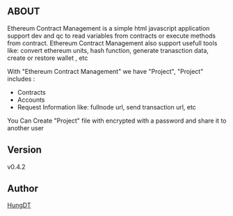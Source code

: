 ## ABOUT

Ethereum Contract Management is a simple html javascript application support dev and qc to read variables from contracts or execute methods from contract. Ethereum Contract Management also support usefull tools like: convert ethereum units, hash function, generate tranasction data, create or restore wallet , etc

With "Ethereum Contract Management" we have "Project", "Project" includes :

  * Contracts
  * Accounts
  * Request Information like: fullnode url, send transaction url, etc

You Can Create "Project" file with encrypted with a password and share it to another user

## Version

  v0.4.2

## Author

  [HungDT](https://zrg-team.github.io/store/)

